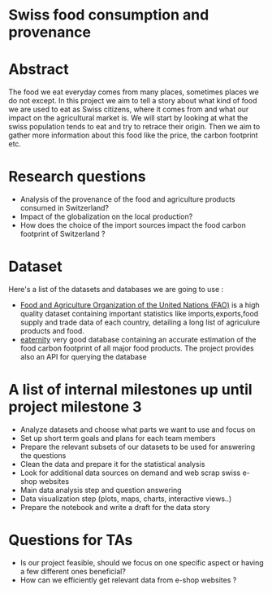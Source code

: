 # Swiss food consumption and provenance

# Abstract
The food we eat everyday comes from many places, sometimes places we do not except. In this project we aim to tell a story about what kind of food we are used to eat as Swiss citizens, where it comes from and what our impact on the agricultural market is. We will start by looking at what the swiss population tends to eat and try to retrace their origin. Then we aim to gather more information about this food like the price, the carbon footprint etc.

# Research questions
- Analysis of the provenance of the food and agriculture products consumed in Switzerland? 
- Impact of the globalization on the local production? 
- How does the choice of the import sources impact the food carbon footprint of Switzerland ?  

# Dataset
Here's a list of the datasets and databases we are going to use :

- [Food and Agriculture Organization of the United Nations (FAO)](https://www.kaggle.com/unitednations/global-food-agriculture-statistics)
is a high quality dataset containing important statistics like imports,exports,food supply and trade data of each country, detailing a long list of agriculure products and food. 
- [eaternity](https://eaternity.org/foodprint/database) very good database containing an accurate estimation of the food carbon footprint of all major food products. The project provides also an API for querying the database

# A list of internal milestones up until project milestone 3
- Analyze datasets and choose what parts we want to use and focus on
- Set up short term goals and plans for each team members 
- Prepare the relevant subsets of our datasets to be used for answering the questions
- Clean the data and prepare it for the statistical analysis
- Look for additional data sources on demand and web scrap swiss e-shop websites
- Main data analysis step and question answering 
- Data visualization step (plots, maps, charts, interactive views..)
- Prepare the notebook and write a draft for the data story 

# Questions for TAs
- Is our project feasible, should we focus on one specific aspect or having a few different ones beneficial?
- How can we efficiently get relevant data from e-shop websites ? 
